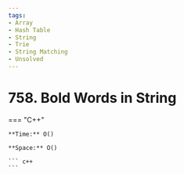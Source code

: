 ```yaml
---
tags:
- Array
- Hash Table
- String
- Trie
- String Matching
- Unsolved
---
```



# 758. Bold Words in String

=== "C++"

    **Time:** O()

    **Space:** O()

    ``` c++
    ```